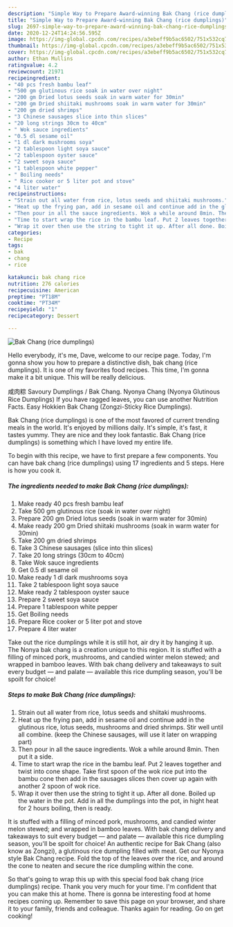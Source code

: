 ```yaml
---
description: "Simple Way to Prepare Award-winning Bak Chang (rice dumplings)"
title: "Simple Way to Prepare Award-winning Bak Chang (rice dumplings)"
slug: 2697-simple-way-to-prepare-award-winning-bak-chang-rice-dumplings
date: 2020-12-24T14:24:56.595Z
image: https://img-global.cpcdn.com/recipes/a3ebeff9b5ac6502/751x532cq70/bak-chang-rice-dumplings-recipe-main-photo.jpg
thumbnail: https://img-global.cpcdn.com/recipes/a3ebeff9b5ac6502/751x532cq70/bak-chang-rice-dumplings-recipe-main-photo.jpg
cover: https://img-global.cpcdn.com/recipes/a3ebeff9b5ac6502/751x532cq70/bak-chang-rice-dumplings-recipe-main-photo.jpg
author: Ethan Mullins
ratingvalue: 4.2
reviewcount: 21971
recipeingredient:
- "40 pcs fresh bambu leaf"
- "500 gm glutinous rice soak in water over night"
- "200 gm Dried lotus seeds soak in warm water for 30min"
- "200 gm Dried shiitaki mushrooms soak in warm water for 30min"
- "200 gm dried shrimps"
- "3 Chinese sausages slice into thin slices"
- "20 long strings 30cm to 40cm"
- " Wok sauce ingredients"
- "0.5 dl sesame oil"
- "1 dl dark mushrooms soya"
- "2 tablespoon light soya sauce"
- "2 tablespoon oyster sauce"
- "2 sweet soya sauce"
- "1 tablespoon white pepper"
- " Boiling needs"
- " Rice cooker or 5 liter pot and stove"
- "4 liter water"
recipeinstructions:
- "Strain out all water from rice, lotus seeds and shiitaki mushrooms."
- "Heat up the frying pan, add in sesame oil and continue add in the glutinous rice, lotus seeds, mushrooms and dried shrimps. Stir well until all combine. (keep the Chinese sausages, will use it later on wrapping part)"
- "Then pour in all the sauce ingredients. Wok a while around 8min. Then put it a side."
- "Time to start wrap the rice in the bambu leaf. Put 2 leaves together and twist into cone shape. Take first spoon of the wok rice put into the bambu cone then add in the sausages slices then cover up again with another 2 spoon of wok rice."
- "Wrap it over then use the string to tight it up. After all done. Boiled up the water in the pot. Add in all the dumplings into the pot, in hight heat for 2 hours boiling, then is ready."
categories:
- Recipe
tags:
- bak
- chang
- rice

katakunci: bak chang rice 
nutrition: 276 calories
recipecuisine: American
preptime: "PT18M"
cooktime: "PT34M"
recipeyield: "1"
recipecategory: Dessert

---
```



![Bak Chang (rice dumplings)](https://img-global.cpcdn.com/recipes/a3ebeff9b5ac6502/751x532cq70/bak-chang-rice-dumplings-recipe-main-photo.jpg)

Hello everybody, it's me, Dave, welcome to our recipe page. Today, I'm gonna show you how to prepare a distinctive dish, bak chang (rice dumplings). It is one of my favorites food recipes. This time, I'm gonna make it a bit unique. This will be really delicious.

咸肉粽 Savoury Dumplings / Bak Chang. Nyonya Chang (Nyonya Glutinous Rice Dumplings) If you have ragged leaves, you can use another Nutrition Facts. Easy Hokkien Bak Chang (Zongzi-Sticky Rice Dumplings).

Bak Chang (rice dumplings) is one of the most favored of current trending meals in the world. It's enjoyed by millions daily. It's simple, it's fast, it tastes yummy. They are nice and they look fantastic. Bak Chang (rice dumplings) is something which I have loved my entire life.


To begin with this recipe, we have to first prepare a few components. You can have bak chang (rice dumplings) using 17 ingredients and 5 steps. Here is how you cook it.

<!--inarticleads1-->

##### The ingredients needed to make Bak Chang (rice dumplings):

1. Make ready 40 pcs fresh bambu leaf
1. Take 500 gm glutinous rice (soak in water over night)
1. Prepare 200 gm Dried lotus seeds (soak in warm water for 30min)
1. Make ready 200 gm Dried shiitaki mushrooms (soak in warm water for 30min)
1. Take 200 gm dried shrimps
1. Take 3 Chinese sausages (slice into thin slices)
1. Take 20 long strings (30cm to 40cm)
1. Take  Wok sauce ingredients
1. Get 0.5 dl sesame oil
1. Make ready 1 dl dark mushrooms soya
1. Take 2 tablespoon light soya sauce
1. Make ready 2 tablespoon oyster sauce
1. Prepare 2 sweet soya sauce
1. Prepare 1 tablespoon white pepper
1. Get  Boiling needs
1. Prepare  Rice cooker or 5 liter pot and stove
1. Prepare 4 liter water


Take out the rice dumplings while it is still hot, air dry it by hanging it up. The Nonya bak chang is a creation unique to this region. It is stuffed with a filling of minced pork, mushrooms, and candied winter melon stewed; and wrapped in bamboo leaves. With bak chang delivery and takeaways to suit every budget — and palate — available this rice dumpling season, you&#39;ll be spoilt for choice! 

<!--inarticleads2-->

##### Steps to make Bak Chang (rice dumplings):

1. Strain out all water from rice, lotus seeds and shiitaki mushrooms.
1. Heat up the frying pan, add in sesame oil and continue add in the glutinous rice, lotus seeds, mushrooms and dried shrimps. Stir well until all combine. (keep the Chinese sausages, will use it later on wrapping part)
1. Then pour in all the sauce ingredients. Wok a while around 8min. Then put it a side.
1. Time to start wrap the rice in the bambu leaf. Put 2 leaves together and twist into cone shape. Take first spoon of the wok rice put into the bambu cone then add in the sausages slices then cover up again with another 2 spoon of wok rice.
1. Wrap it over then use the string to tight it up. After all done. Boiled up the water in the pot. Add in all the dumplings into the pot, in hight heat for 2 hours boiling, then is ready.


It is stuffed with a filling of minced pork, mushrooms, and candied winter melon stewed; and wrapped in bamboo leaves. With bak chang delivery and takeaways to suit every budget — and palate — available this rice dumpling season, you&#39;ll be spoilt for choice! An authentic recipe for Bak Chang (also know as Zongzi), a glutinous rice dumpling filled with meat. Get our Nyonya style Bak Chang recipe. Fold the top of the leaves over the rice, and around the cone to neaten and secure the rice dumpling within the cone. 

So that's going to wrap this up with this special food bak chang (rice dumplings) recipe. Thank you very much for your time. I'm confident that you can make this at home. There is gonna be interesting food at home recipes coming up. Remember to save this page on your browser, and share it to your family, friends and colleague. Thanks again for reading. Go on get cooking!
